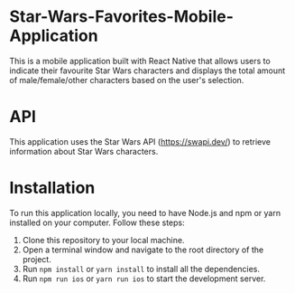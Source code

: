 # Star-Wars-Favorites-Mobile-Application

This is a mobile application built with React Native that allows users to indicate their favourite Star Wars characters and displays the total amount of male/female/other characters based on the user's selection.

# API
This application uses the Star Wars API (https://swapi.dev/) to retrieve information about Star Wars characters.

# Installation
To run this application locally, you need to have Node.js and npm or yarn installed on your computer. Follow these steps:

1. Clone this repository to your local machine.
2. Open a terminal window and navigate to the root directory of the project.
3. Run `npm install` or `yarn install` to install all the dependencies.
4. Run `npm run ios` or `yarn run ios` to start the development server.

